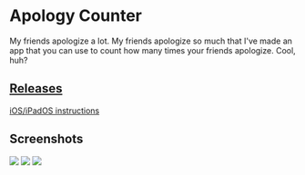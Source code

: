 # Apology Counter
My friends apologize a lot. My friends apologize so much that I've made an app that you can use to count how many times your friends apologize. Cool, huh?
## [Releases](https://github.com/WhenInDoubtC4/ApologyCounter/releases)
[iOS/iPadOS instructions](https://github.com/WhenInDoubtC4/ApologyCounter/blob/master/IOS.md)
## Screenshots 
![](https://i.ibb.co/qJRyWRf/IMG-3246.png)
![](https://i.ibb.co/2PVf2NM/IMG-3247.png)
![](https://i.ibb.co/yBy8j76/IMG-3248.png)
